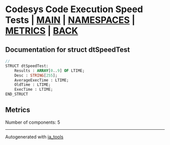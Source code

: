 # Codesys Code Execution Speed Tests | [MAIN] | [NAMESPACES] | [METRICS] | [BACK]  

## Documentation for struct dtSpeedTest  

```pascal
//  
STRUCT dtSpeedTest:
    Results : ARRAY[0..9] OF LTIME;
    Desc : STRING[255];
    AverageExecTime : LTIME;
    OldTime : LTIME;
    ExecTime : LTIME;
END_STRUCT
```

## Metrics  

Number of components: 5  

---
Autogenerated with [ia_tools](https://github.com/tkucic/ia_tools)  

[MAIN]: ../../../../index_st.md
[NAMESPACES]: ../../nsList_st.md
[METRICS]: ../../../metrics_st.md
[BACK]: ../nsMain_st.md
